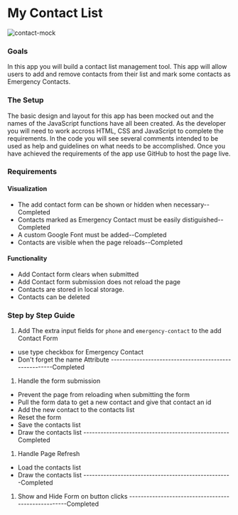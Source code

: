 My Contact List
===============

![contact-mock](resources/mock.png)

### Goals
In this app you will build a contact list management tool. This app will allow users to add and remove contacts from their list and mark some contacts as Emergency Contacts. 

### The Setup
The basic design and layout for this app has been mocked out and the names of the JavaScript functions have all been created. As the developer you will need to work accross HTML, CSS and JavaScript to complete the requirements. In the code you will see several comments intended to be used as help and guidelines on what needs to be accomplished. Once you have achieved the requirements of the app use GitHub to host the page live.

### Requirements

#### Visualization
- The add contact form can be shown or hidden when necessary--Completed
- Contacts marked as Emergency Contact must be easily distiguished--Completed
- A custom Google Font must be added--Completed
- Contacts are visible when the page reloads--Completed

#### Functionality 
- Add Contact form clears when submitted
- Add Contact form submission does not reload the page 
- Contacts are stored in local storage. 
- Contacts can be deleted


### Step by Step Guide

1. Add The extra input fields for `phone` and `emergency-contact` to the add Contact Form
  - use type checkbox for Emergency Contact
  - Don't forget the name Attribute
------------------------------------------------------Completed

1. Handle the form submission
  - Prevent the page from reloading when submitting the form
  - Pull the form data to get a new contact and give that contact an id
  - Add the new contact to the contacts list
  - Reset the form
  - Save the contacts list
  - Draw the contacts list
  ---------------------------------------------------Completed

1. Handle Page Refresh
  - Load the contacts list
  - Draw the contacts list
----------------------------------------------------Completed

1. Show and Hide Form on button clicks
----------------------------------------------------Completed